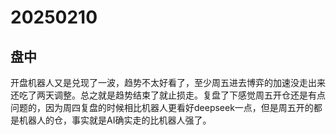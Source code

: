 # 20250210

## 盘中

开盘机器人又是兑现了一波，趋势不太好看了，至少周五进去博弈的加速没走出来还吃了两天调整。总之就是趋势结束了就止损走。复盘了下感觉周五开仓还是有点问题的，因为周四复盘的时候相比机器人更看好deepseek一点，但是周五开的都是机器人的仓，事实就是AI确实走的比机器人强了。

